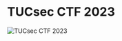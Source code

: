 # TUCsec CTF 2023

![TUCsec CTF 2023](https://www.ece.tuc.gr/fileadmin/_processed_/d/f/csm_ctf-2023-poster_fc1da4ef69.png)
